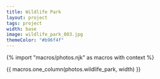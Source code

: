 ```yaml
---
title: Wildlife Park
layout: project
tags: project
width: base
image: wildlife_park_003.jpg
themeColor: "#b96f4f"
---
```


{% import "macros/photos.njk" as macros with context %}

{{ macros.one_column(photos.wildlife_park, width) }}
